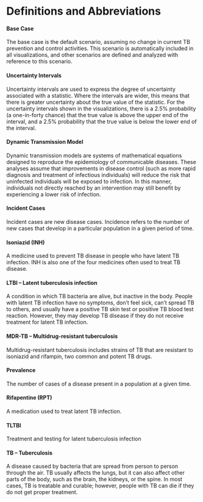 # Definitions and Abbreviations

#### **Base Case**

The base case is the default scenario, assuming no change in current TB
prevention and control activities. This scenario is automatically
included in all visualizations, and other scenarios are defined and
analyzed with reference to this scenario.

#### **Uncertainty Intervals**

Uncertainty intervals are used to express the degree of uncertainty
associated with a statistic. Where the intervals are wider, this means
that there is greater uncertainty about the true value of the statistic.
For the uncertainty intervals shown in the visualizations, there is a
2.5% probability (a one-in-forty chance) that the true value is above
the upper end of the interval, and a 2.5% probability that the true
value is below the lower end of the interval.

#### **Dynamic Transmission Model**

Dynamic transmission models are systems of mathematical equations
designed to reproduce the epidemiology of communicable diseases. These
analyses assume that improvements in disease control (such as more rapid
diagnosis and treatment of infectious individuals) will reduce the risk
that uninfected individuals will be exposed to infection. In this
manner, individuals not directly reached by an intervention may still
benefit by experiencing a lower risk of infection.

#### **Incident Cases**

Incident cases are new disease cases. Incidence refers to the number of
new cases that develop in a particular population in a given period of
time.

#### **Isoniazid (INH)**

A medicine used to prevent TB disease in people who have latent TB
infection. INH is also one of the four medicines often used to treat TB
disease.

#### **LTBI – Latent tuberculosis infection**

A condition in which TB bacteria are alive, but inactive in the body.
People with latent TB infection have no symptoms, don’t feel sick, can’t
spread TB to others, and usually have a positive TB skin test or
positive TB blood test reaction. However, they may develop TB disease if
they do not receive treatment for latent TB infection.

#### **MDR-TB – Multidrug-resistant tuberculosis**

Multidrug-resistant tuberculosis includes strains of TB that are
resistant to isoniazid and rifampin, two common and potent TB drugs.

#### **Prevalence**

The number of cases of a disease present in a population at a given
time.

#### **Rifapentine (RPT)**

A medication used to treat latent TB infection.

#### **TLTBI**
Treatment and testing for latent tuberculosis infection

#### **TB – Tuberculosis**

A disease caused by bacteria that are spread from person to person
through the air. TB usually affects the lungs, but it can also affect
other parts of the body, such as the brain, the kidneys, or the spine.
In most cases, TB is treatable and curable; however, people with TB can
die if they do not get proper treatment.
